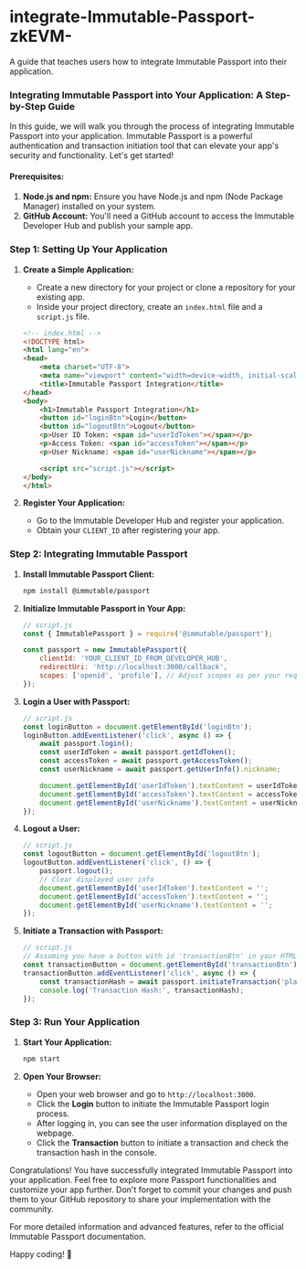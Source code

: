# integrate-Immutable-Passport-zkEVM-
A guide that teaches users how to integrate Immutable Passport into their application.
### Integrating Immutable Passport into Your Application: A Step-by-Step Guide

In this guide, we will walk you through the process of integrating Immutable Passport into your application. Immutable Passport is a powerful authentication and transaction initiation tool that can elevate your app's security and functionality. Let's get started!

#### **Prerequisites:**
1. **Node.js and npm:** Ensure you have Node.js and npm (Node Package Manager) installed on your system.
2. **GitHub Account:** You'll need a GitHub account to access the Immutable Developer Hub and publish your sample app.

### Step 1: Setting Up Your Application

1. **Create a Simple Application:**
   - Create a new directory for your project or clone a repository for your existing app.
   - Inside your project directory, create an `index.html` file and a `script.js` file.

   ```html
   <!-- index.html -->
   <!DOCTYPE html>
   <html lang="en">
   <head>
       <meta charset="UTF-8">
       <meta name="viewport" content="width=device-width, initial-scale=1.0">
       <title>Immutable Passport Integration</title>
   </head>
   <body>
       <h1>Immutable Passport Integration</h1>
       <button id="loginBtn">Login</button>
       <button id="logoutBtn">Logout</button>
       <p>User ID Token: <span id="userIdToken"></span></p>
       <p>Access Token: <span id="accessToken"></span></p>
       <p>User Nickname: <span id="userNickname"></span></p>

       <script src="script.js"></script>
   </body>
   </html>
   ```

2. **Register Your Application:**
   - Go to the Immutable Developer Hub and register your application.
   - Obtain your `CLIENT_ID` after registering your app.

### Step 2: Integrating Immutable Passport

1. **Install Immutable Passport Client:**
   ```bash
   npm install @immutable/passport
   ```

2. **Initialize Immutable Passport in Your App:**
   ```javascript
   // script.js
   const { ImmutablePassport } = require('@immutable/passport');

   const passport = new ImmutablePassport({
       clientId: 'YOUR_CLIENT_ID_FROM_DEVELOPER_HUB',
       redirectUri: 'http://localhost:3000/callback',
       scopes: ['openid', 'profile'], // Adjust scopes as per your requirements
   });
   ```

3. **Login a User with Passport:**
   ```javascript
   // script.js
   const loginButton = document.getElementById('loginBtn');
   loginButton.addEventListener('click', async () => {
       await passport.login();
       const userIdToken = await passport.getIdToken();
       const accessToken = await passport.getAccessToken();
       const userNickname = await passport.getUserInfo().nickname;

       document.getElementById('userIdToken').textContent = userIdToken;
       document.getElementById('accessToken').textContent = accessToken;
       document.getElementById('userNickname').textContent = userNickname;
   });
   ```

4. **Logout a User:**
   ```javascript
   // script.js
   const logoutButton = document.getElementById('logoutBtn');
   logoutButton.addEventListener('click', () => {
       passport.logout();
       // Clear displayed user info
       document.getElementById('userIdToken').textContent = '';
       document.getElementById('accessToken').textContent = '';
       document.getElementById('userNickname').textContent = '';
   });
   ```

5. **Initiate a Transaction with Passport:**
   ```javascript
   // script.js
   // Assuming you have a button with id 'transactionBtn' in your HTML
   const transactionButton = document.getElementById('transactionBtn');
   transactionButton.addEventListener('click', async () => {
       const transactionHash = await passport.initiateTransaction('placeholder string');
       console.log('Transaction Hash:', transactionHash);
   });
   ```

### Step 3: Run Your Application

1. **Start Your Application:**
   ```bash
   npm start
   ```

2. **Open Your Browser:**
   - Open your web browser and go to `http://localhost:3000`.
   - Click the **Login** button to initiate the Immutable Passport login process.
   - After logging in, you can see the user information displayed on the webpage.
   - Click the **Transaction** button to initiate a transaction and check the transaction hash in the console.

Congratulations! You have successfully integrated Immutable Passport into your application. Feel free to explore more Passport functionalities and customize your app further. Don't forget to commit your changes and push them to your GitHub repository to share your implementation with the community.

For more detailed information and advanced features, refer to the official Immutable Passport documentation.

Happy coding! 🚀
